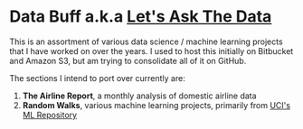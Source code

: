 # Data Buff a.k.a [Let's Ask The Data](http://www.vijayn.com/projects/databuff)

This is an assortment of various data science / machine learning projects that I have worked on over the years. I used to host this initially on Bitbucket and Amazon S3, but am trying to consolidate all of it on GitHub.

The sections I intend to port over currently are:
1. **The Airline Report**, a monthly analysis of domestic airline data
2. **Random Walks**, various machine learning projects, primarily from [UCI's ML Repository](https://archive.ics.uci.edu/ml/)
